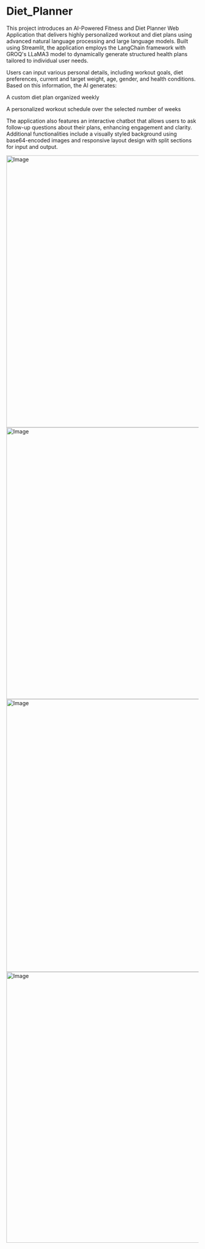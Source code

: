 # Diet_Planner

This project introduces an AI-Powered Fitness and Diet Planner Web Application that delivers highly personalized workout and diet plans using advanced natural language processing and large language models. Built using Streamlit, the application employs the LangChain framework with GROQ's LLaMA3 model to dynamically generate structured health plans tailored to individual user needs.

Users can input various personal details, including workout goals, diet preferences, current and target weight, age, gender, and health conditions. Based on this information, the AI generates:

A custom diet plan organized weekly

A personalized workout schedule over the selected number of weeks

The application also features an interactive chatbot that allows users to ask follow-up questions about their plans, enhancing engagement and clarity. Additional functionalities include a visually styled background using base64-encoded images and responsive layout design with split sections for input and output.

<img width="1358" height="713" alt="Image" src="https://github.com/user-attachments/assets/61c41588-0c0b-4b16-8f4f-4e4bf55b9b79" />
<img width="1356" height="712" alt="Image" src="https://github.com/user-attachments/assets/0e0a2ac9-8c41-43d9-949a-7c87d5af6755" />
<img width="1365" height="715" alt="Image" src="https://github.com/user-attachments/assets/373f8365-18b2-40d4-8415-037d2cc72c79" />
<img width="1365" height="710" alt="Image" src="https://github.com/user-attachments/assets/0decb73d-3714-4601-808b-ac82274baa66" />
